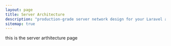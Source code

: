```yaml
---
layout: page
title: Server Architecture
description: "production-grade server network design for your Laravel application"
sitemap: true
---
```


this is the server arthitecture page